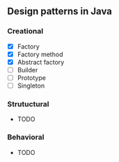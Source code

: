 ## Design patterns in Java

### Creational

- [x] Factory
- [x] Factory method
- [x] Abstract factory
- [ ] Builder
- [ ] Prototype
- [ ] Singleton

### Strutuctural

- TODO

### Behavioral

- TODO